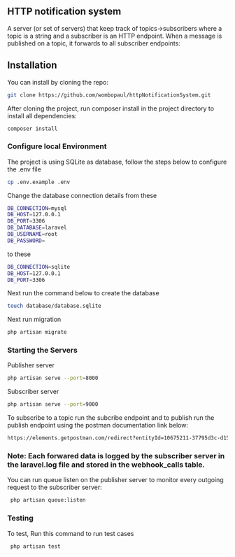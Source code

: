 ## HTTP notification system

A server (or set of servers) that keep track of topics->subscribers where a topic is a
string and a subscriber is an HTTP endpoint. When a message is published on a
topic, it forwards to all subscriber endpoints:

## Installation
You can install by cloning the repo:

```bash
git clone https://github.com/wombopaul/httpNotificationSystem.git
```

After cloning the project, run composer install in the project directory to install all dependencies:

```bash
composer install
```

### Configure local Environment

The project is using SQLite as database, follow the steps below to configure the .env file

```bash
cp .env.example .env
```

Change the database connection details from these

```bash
DB_CONNECTION=mysql
DB_HOST=127.0.0.1
DB_PORT=3306
DB_DATABASE=laravel
DB_USERNAME=root
DB_PASSWORD=
```

to these

```bash
DB_CONNECTION=sqlite
DB_HOST=127.0.0.1
DB_PORT=3306
```

Next run the command below to create the database

```bash
touch database/database.sqlite
```
Next run migration 

```bash
php artisan migrate
```

### Starting the Servers

Publisher server

```bash
php artisan serve --port=8000
```

Subscriber server

```bash
php artisan serve --port=9000
```

To subscribe to a topic run the subcribe endpoint and to publish run the publish endpoint using the postman documentation link below:

```bash
https://elements.getpostman.com/redirect?entityId=10675211-37795d3c-d15f-477a-9766-69d2a2db5d9e&entityType=collection
```

### Note: Each forwared data is logged by the subscriber server in the laravel.log file and stored in the  webhook_calls table.

You can run queue listen on the publisher server to monitor every outgoing request to the subscriber server:

```bash
 php artisan queue:listen
```
### Testing
To test, Run this command to run test cases
```bash
 php artisan test
```
